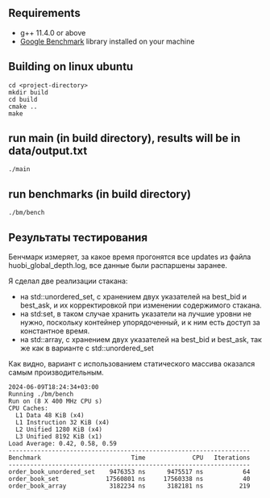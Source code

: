 ## Requirements
 * g++ 11.4.0 or above
 * [Google Benchmark](https://github.com/google/benchmark) library installed on your machine


## Building on linux ubuntu

```
cd <project-directory>
mkdir build
cd build
cmake ..
make
```

## run main (in build directory), results will be in data/output.txt
```
./main
```

## run benchmarks (in build directory)
```
./bm/bench
```


## Результаты тестирования
Бенчмарк измеряет, за какое время прогонятся все updates из файла huobi_global_depth.log, все данные были распаршены заранее.

Я сделал две реализации стакана:
*  на std::unordered_set, с хранением двух указателей на best_bid и best_ask, и их корректировкой при изменении содержимого стакана.
*  на std:set, в таком случае хранить указатели на лучшие уровни не нужно, поскольку контейнер упорядоченный, и к ним есть доступ за константное время.
*  на std::array, с хранением двух указателей на best_bid и best_ask, так же как в варианте с std::unordered_set

Как видно, вариант с использованием статического массива оказался самым производительным.


```
2024-06-09T18:24:34+03:00
Running ./bm/bench
Run on (8 X 400 MHz CPU s)
CPU Caches:
  L1 Data 48 KiB (x4)
  L1 Instruction 32 KiB (x4)
  L2 Unified 1280 KiB (x4)
  L3 Unified 8192 KiB (x1)
Load Average: 0.42, 0.58, 0.59
-------------------------------------------------------------------
Benchmark                         Time             CPU   Iterations
-------------------------------------------------------------------
order_book_unordered_set    9476353 ns      9475517 ns           64
order_book_set             17560801 ns     17560338 ns           40
order_book_array            3182234 ns      3182181 ns          219
```

